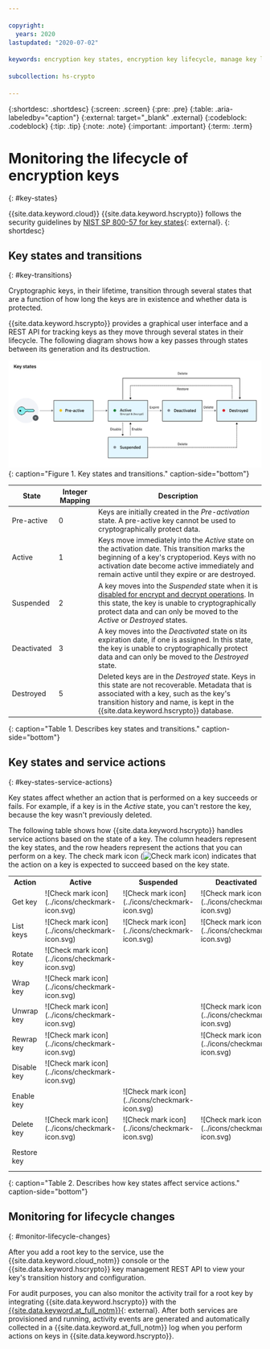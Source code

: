 ```yaml
---

copyright:
  years: 2020
lastupdated: "2020-07-02"

keywords: encryption key states, encryption key lifecycle, manage key lifecycle

subcollection: hs-crypto

---
```


{:shortdesc: .shortdesc}
{:screen: .screen}
{:pre: .pre}
{:table: .aria-labeledby="caption"}
{:external: target="_blank" .external}
{:codeblock: .codeblock}
{:tip: .tip}
{:note: .note}
{:important: .important}
{:term: .term}

# Monitoring the lifecycle of encryption keys
{: #key-states}

{{site.data.keyword.cloud}} {{site.data.keyword.hscrypto}} follows the security guidelines by [NIST SP 800-57 for key states](https://www.nist.gov/publications/recommendation-key-management-part-1-general-0){: external}.
{: shortdesc}

## Key states and transitions
{: #key-transitions}

Cryptographic keys, in their lifetime, transition through several states that are a function of how long the keys are in existence and whether data is protected.

{{site.data.keyword.hscrypto}} provides a graphical user interface and a REST API for tracking keys as they move through several states in their lifecycle. The following diagram shows how a key passes through states between its generation and its destruction.

![Encryption key states and transitions](/image/key-states.svg "Encryption key states and transitions")
{: caption="Figure 1. Key states and transitions." caption-side="bottom"}

| State       | Integer Mapping | Description |
|-------------|-----------------|-------------|
| Pre-active  |       0        | Keys are initially created in the _Pre-activation_ state. A pre-active key cannot be used to cryptographically protect data. |
| Active      |       1        | Keys move immediately into the _Active_ state on the activation date. This transition marks the beginning of a key's cryptoperiod. Keys with no activation date become active immediately and remain active until they expire or are destroyed. |
| Suspended   |       2        | A key moves into the _Suspended_ state when it is [disabled for encrypt and decrypt operations](/docs/hs-crypto?topic=hs-crypto-disable-keys). In this state, the key is unable to cryptographically protect data and can only be moved to the _Active_ or _Destroyed_ states. |
| Deactivated |       3        | A key moves into the _Deactivated_ state on its expiration date, if one is assigned. In this state, the key is unable to cryptographically protect data and can only be moved to the _Destroyed_ state. |
| Destroyed   |       5        | Deleted keys are in the _Destroyed_ state. Keys in this state are not recoverable. Metadata that is associated with a key, such as the key's transition history and name, is kept in the {{site.data.keyword.hscrypto}} database. |
{: caption="Table 1. Describes key states and transitions." caption-side="bottom"}

## Key states and service actions
{: #key-states-service-actions}

Key states affect whether an action that is performed on a key succeeds or fails. For example, if a key is in the _Active_ state, you can't restore the key, because the key wasn't previously deleted.

The following table shows how {{site.data.keyword.hscrypto}} handles service actions based on the state of a key. The column headers represent the key states, and the row headers represent the actions that you can perform on a key. The check mark icon (![Check mark icon](../icons/checkmark-icon.svg)) indicates that the action on a key is expected to succeed based on the key state.

<table>
  <tr>
    <th>Action</th>
    <th>Active</th>
    <th>Suspended</th>
    <th>Deactivated</th>
    <th>Destroyed</th>
  </tr>

  <tr>
    <td>Get key</td>
    <td>![Check mark icon](../icons/checkmark-icon.svg)</td>
    <td>![Check mark icon](../icons/checkmark-icon.svg)</td>
    <td>![Check mark icon](../icons/checkmark-icon.svg)</td>
    <td>![Check mark icon](../icons/checkmark-icon.svg)</td>
  </tr>

  <tr>
    <td>List keys</td>
    <td>![Check mark icon](../icons/checkmark-icon.svg)</td>
    <td>![Check mark icon](../icons/checkmark-icon.svg)</td>
    <td>![Check mark icon](../icons/checkmark-icon.svg)</td>
    <td></td>
  </tr>

  <tr>
    <td>Rotate key</td>
    <td>![Check mark icon](../icons/checkmark-icon.svg)</td>
    <td></td>
    <td></td>
    <td></td>
  </tr>

  <tr>
    <td>Wrap key</td>
    <td>![Check mark icon](../icons/checkmark-icon.svg)</td>
    <td></td>
    <td></td>
    <td></td>
  </tr>

  <tr>
    <td>Unwrap key</td>
    <td>![Check mark icon](../icons/checkmark-icon.svg)</td>
    <td></td>
    <td>![Check mark icon](../icons/checkmark-icon.svg)</td>
    <td></td>
  </tr>

  <tr>
    <td>Rewrap key</td>
    <td>![Check mark icon](../icons/checkmark-icon.svg)</td>
    <td></td>
    <td>![Check mark icon](../icons/checkmark-icon.svg)</td>
    <td></td>
  </tr>

  <tr>
    <td>Disable key</td>
    <td>![Check mark icon](../icons/checkmark-icon.svg)</td>
    <td></td>
    <td></td>
    <td></td>
  </tr>

  <tr>
    <td>Enable key</td>
    <td></td>
    <td>![Check mark icon](../icons/checkmark-icon.svg)</td>
    <td></td>
    <td></td>
  </tr>

  <tr>
    <td>Delete key</td>
    <td>![Check mark icon](../icons/checkmark-icon.svg)</td>
    <td>![Check mark icon](../icons/checkmark-icon.svg)</td>
    <td>![Check mark icon](../icons/checkmark-icon.svg)</td>
    <td></td>
  </tr>

  <tr>
    <td>Restore key</td>
    <td></td>
    <td></td>
    <td></td>
    <td>![Check mark icon](../icons/checkmark-icon.svg)</td>
  </tr>
</table>
{: caption="Table 2. Describes how key states affect service actions." caption-side="bottom"}

## Monitoring for lifecycle changes
{: #monitor-lifecycle-changes}

After you add a root key to the service, use the {{site.data.keyword.cloud_notm}} console or the {{site.data.keyword.hscrypto}} key management REST API to view your key's transition history and configuration.

For audit purposes, you can also monitor the activity trail for a root key by integrating {{site.data.keyword.hscrypto}} with the [{{site.data.keyword.at_full_notm}}](/docs/Activity-Tracker-with-LogDNA?topic=Activity-Tracker-with-LogDNA-getting-started){: external}. After both services are provisioned and running, activity events are generated and automatically collected in a {{site.data.keyword.at_full_notm}} log when you perform actions on keys in {{site.data.keyword.hscrypto}}.
